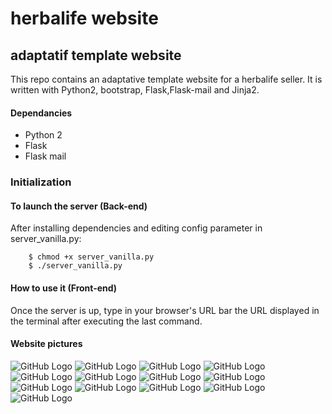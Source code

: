 # herbalife website
## adaptatif template website

This repo contains an adaptative template website for a herbalife seller. It is written with Python2, bootstrap, Flask,Flask-mail and Jinja2.

#### Dependancies
- Python 2
- Flask
- Flask mail

### Initialization

#### To launch the server (Back-end)
After installing dependencies and editing config parameter in server_vanilla.py:

        $ chmod +x server_vanilla.py
        $ ./server_vanilla.py

#### How to use it (Front-end)

Once the server is up, type in your browser's URL bar the URL displayed in the terminal after executing the last command.

#### Website pictures


![GitHub Logo](/picts/1.png)
![GitHub Logo](/picts/2.png)
![GitHub Logo](/picts/3.png)
![GitHub Logo](/picts/5.png)
![GitHub Logo](/picts/4.png)
![GitHub Logo](/picts/13.png)
![GitHub Logo](/picts/12.png)
![GitHub Logo](/picts/11.png)
![GitHub Logo](/picts/10.png)
![GitHub Logo](/picts/9.png)
![GitHub Logo](/picts/8.png)
![GitHub Logo](/picts/7.png)
![GitHub Logo](/picts/6.png)








